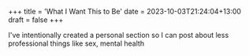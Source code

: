 +++
title = 'What I Want This to Be'
date = 2023-10-03T21:24:04+13:00
draft = false
+++

I've intentionally created a personal section so I can post about less professional things like sex, mental health 